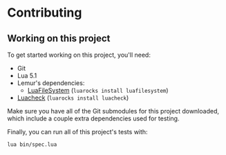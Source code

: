 # Contributing

## Working on this project

To get started working on this project, you'll need:
* Git
* Lua 5.1
* Lemur's dependencies:
	* [LuaFileSystem](https://keplerproject.github.io/luafilesystem/) (`luarocks install luafilesystem`)
* [Luacheck](https://github.com/mpeterv/luacheck) (`luarocks install luacheck`)

Make sure you have all of the Git submodules for this project downloaded, which include a couple extra dependencies used for testing.

Finally, you can run all of this project's tests with:

```sh
lua bin/spec.lua
```
